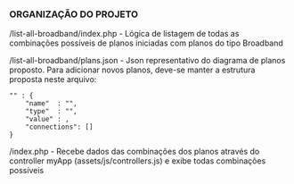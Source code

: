 ### ORGANIZAÇÃO DO PROJETO

/list-all-broadband/index.php - Lógica de listagem de todas as combinações possíveis de planos iniciadas com planos do tipo Broadband

/list-all-broadband/plans.json - Json representativo do diagrama de planos proposto. Para adicionar novos planos, deve-se manter a estrutura proposta neste arquivo:

	"" : {
		"name"	: "",
		"type"	: "",
		"value"	: ,
		"connections": []
	}

/index.php - Recebe dados das combinações dos planos através do controller myApp (assets/js/controllers.js) e exibe todas combinações possíveis
